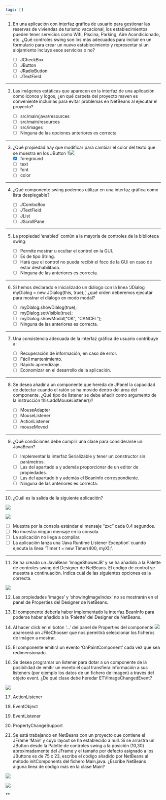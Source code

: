 ```yaml
---
tags: []
---
```

1. En una aplicación con interfaz gráfica de usuario para gestionar las reservas de viviendas de turismo vacacional, los establecimientos pueden tener servicios como Wifi, Piscina, Parking, Aire Acondicionado, etc. ¿Qué controles swing son los más adecuados para incluir en un formulario para crear un nuevo establecimiento y representar si un alojamiento incluye esos servicios o no?

	- [ ] JCheckBox
	- [ ] JButton
	- [ ] JRadioButton
	- [ ] JTextField
---
      
2. Las imágenes estáticas que aparecen en la interfaz de una aplicación como iconos y logos, ¿en qué carpeta del proyecto maven es conveniente incluirlas para evitar problemas en NetBeans al ejecutar el proyecto?

	- [ ] src/main/java/resources
	- [ ] src/main/resources
	- [ ] src/images
	- [ ] Ninguna de las opciones anteriores es correcta
---

3. ¿Qué propiedad hay que modificar para cambiar el color del texto que se muestra en los JButton ?![](https://lh7-rt.googleusercontent.com/docsz/AD_4nXdUkoLApWRJE5GO1ExqcRNtpO0FHHnhl5xUvHCq-ep-ysT4nsFbc-cw9NYVZLvh4nIT-A7GSHb-A3qK6hyiHdJq6c5EO6EZshhtW5J9bikBM5MgIJiqYZ4C_SBZ2Uz0yCi_yCEr?key=9e1ypIjH40GfRWd62BRTTa1Y)
	- [x] foreground
	- [ ] text
	- [ ] font
	- [ ] color
---
    
4. ¿Qué componente swing podemos utilizar en una interfaz gráfica como lista desplegable?

	- [ ] JComboBox
	- [ ] JTextField
	- [ ] JList
	- [ ] JScrollPane
---

5. La propiedad ‘enabled’ común a la mayoría de controles de la biblioteca swing:

	- [ ] Permite mostrar u ocultar el control en la GUI.
	- [ ] Es de tipo String.
	- [ ] Hará que el control no pueda recibir el foco de la GUI en caso de estar deshabilitada.
	- [ ] Ninguna de las anteriores es correcta.
---
   
6. Si hemos declarado e inicializado un diálogo con la línea ‘JDialog myDialog = new JDialog(this, true);’, ¿qué orden deberemos ejecutar para mostrar el diálogo en modo modal?

	- [ ] myDialog.showDialog(true);
	- [ ] myDialog.setVisible(true);
	- [ ] myDialog.showModal(“OK”, “CANCEL”);
	- [ ] Ninguna de las anteriores es correcta.
---

7. Una consistencia adecuada de la interfaz gráfica de usuario contribuye a:

	- [ ] Recuperación de información, en caso de error.
	- [ ] Fácil mantenimiento.
	- [ ] Rápido aprendizaje.
	- [ ] Economizar en el desarrollo de la aplicación.
---

8. Se desea añadir a un componente que hereda de JPanel la capacidad de detectar cuando el ratón se ha movido dentro del área del componente. ¿Qué tipo de listener se debe añadir como argumento de la instrucción this.addMouseListener()?

	- [ ] MouseAdapter    
	- [ ] MouseListener    
	- [ ] ActionListener    
	- [ ] mouseMoved   
---

9. ¿Qué condiciones debe cumplir una clase para considerarse un JavaBean?

	- [ ] Implementar la interfaz Serializable y tener un constructor sin parámetros.
	- [ ] Las del apartado a y además proporcionar de un editor de propiedades.
	- [ ] Las del apartado b y además el BeanInfo correspondiente.    
	- [ ] Ninguna de las anteriores es correcta.
---

10. ¿Cuál es la salida de la siguiente aplicación?

![](https://lh7-rt.googleusercontent.com/docsz/AD_4nXf7Kx986xgOyu4kZY7pa6TWxYhTB6sGE21lo98HBA9ocTZo4vRPxTE0BouC3KdfpzcSGZs71PuLpft35EdFr6M4gRB3hW49Kw7n8bIZrO5CxKb8iNMpZky3vGMSmF7pd2UdGMVtZw?key=9e1ypIjH40GfRWd62BRTTa1Y)

![](https://lh7-rt.googleusercontent.com/docsz/AD_4nXfKMFY-ynK0sHaeHOrJteEML0tudD66AlpI9cyRNCW1LAiZkEnvkbmV9jg2WFtdKQkzpdt1b7GTp22U2KudkLoJfWPXlOqEVVgDj2-8rDdQiXcyXrc08JuV6KUqcxRTg2l3uOX9?key=9e1ypIjH40GfRWd62BRTTa1Y)

- [ ] Muestra por la consola estándar el mensaje “zxc” cada 0.4 segundos.
- [ ] No muestra ningún mensaje en la consola.
- [ ] La aplicación no llega a compilar.
- [ ] La aplicación lanza una ‘Java Runtime Listener Exception’ cuando ejecuta la línea ‘Timer t = new Timer(400, myX);’.
---

11. Se ha creado un JavaBean ‘ImageShowerJB’ y se ha añadido a la Palette de controles swing del Designer de NetBeans. El código de control se muestra a continuación. Indica cuál de las siguientes opciones es la correcta.

![](https://lh7-rt.googleusercontent.com/docsz/AD_4nXeXkFa_pa7SYSF5J-1Lx57Q_eShtEPTm5Cw-bwq-D3ao24AXmfMK5OaAGIL7OLsiMufD27e7uVqsWfjZlE5Hk7jBrYBYEfMbNVUysIID-Xm1YxXCmEeAdWaVz0OUfSDTl4rmkkgQQ?key=9e1ypIjH40GfRWd62BRTTa1Y)

12. Las propiedades ‘images’ y ‘showingImageIndex’ no se mostrarán en el panel de Properties del Designer de NetBeans.
    
13. El componente debería haber implementado la interfaz BeanInfo para poderse haber añadido a la ‘Palette’ del Designer de NetBeans.
    
14. Al hacer click en el botón ‘...’ del panel de Properties del componente ![](https://lh7-rt.googleusercontent.com/docsz/AD_4nXe2j6vw0TWjvU3sD-LG5iQAJY9bADQ2yPo00JfspPZPeu1-xd0FxamnSipyF8Qzi9jVotg8JAfY9LUoVXYVNUquPaftukzM-Ke0SKJrlSf4d1B2irsPy8F6jxWBqJvjZ6f_IX-v2A?key=9e1ypIjH40GfRWd62BRTTa1Y) aparecerá un JFileChooser que nos permitirá seleccionar los ficheros de imágen a mostrar.
    
15. El componente emitirá un evento ‘OnPaintComponent’ cada vez que sea redimensionado.
    

  

16. Se desea programar un listener para dotar a un componente de la posibilidad de emitir un evento el cual transfiera información a sus listeners (por ejemplo los datos de un fichero de imagen) a través del objeto event. ¿De qué clase debe heredar ETVImageChangedEvent?

  

![](https://lh7-rt.googleusercontent.com/docsz/AD_4nXdZ2EoXRgBT1W41m2PU5OpwuT9mtYdGorwIoCFyzIGlW1u6HATOv_fr2sqKywsh2UCR-enD8fzzZ94hJDf1bsIXroSOxF34KvNsW23pMx3XuOhdZ-Kbw0ntSJn0i1zv7kvs3nTs?key=9e1ypIjH40GfRWd62BRTTa1Y)

17. ActionListener
    
18. EventObject
    
19. EventListener
    
20. PropertyChangeSupport
    

  

21. Se está trabajando en NetBeans con un proyecto que contiene el JFrame ‘Main’ y cuyo layout se ha establecido a null. Si se arrastra un JButton desde la Palette de controles swing a la posición (10,30) aproximadamente del JFrame y el tamaño por defecto asignado a los JButtons es de 75 x 23, escribe el código añadido por NetBeans al método initComponents del fichero Main.java. ¿Escribe NetBeans alguna línea de código más en la clase Main?

![](https://lh7-rt.googleusercontent.com/docsz/AD_4nXdHZ-PAkyhzdh9ONBD419ltbHykZmEwa_kCCG5vpqlMzxBKWsc07gmRBuz_lgP1tzlLgsFO-Sckd0FpSbkB2me4fgpDUsBTDrcRTbjt0C6f2Q9psimcWHqJBrbAPK3LFQTn6PNpLw?key=9e1ypIjH40GfRWd62BRTTa1Y)

![](https://lh7-rt.googleusercontent.com/docsz/AD_4nXdR3UNv5DMt_1flpF6gIXsvTrf70EjIq_yZ3BIA9YHAm4Vd1b_Exk0DP8SRyWNJtT8y3lPFcvj7P80SAVc_mWO7lVUW1V5LCNL-D7hRRnzFBHvKh-_z3OCdA4MQoV6-oLc90YaR?key=9e1ypIjH40GfRWd62BRTTa1Y)

**